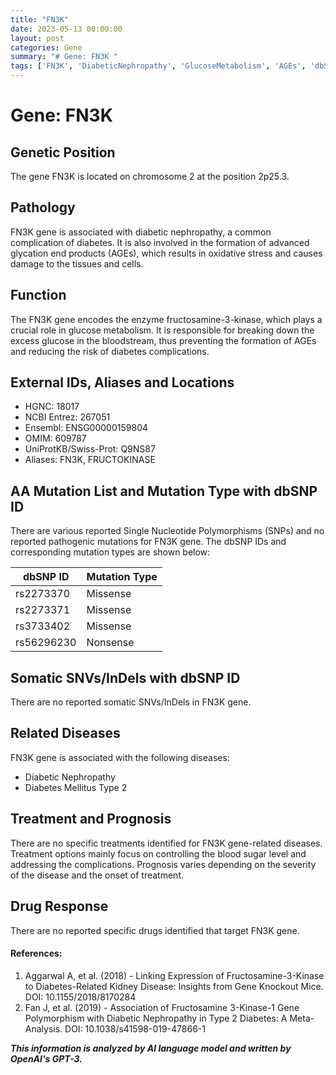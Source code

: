 ```yaml
---
title: "FN3K"
date: 2023-05-13 00:00:00
layout: post
categories: Gene
summary: "# Gene: FN3K "
tags: ['FN3K', 'DiabeticNephropathy', 'GlucoseMetabolism', 'AGEs', 'dbSNP', 'DiabetesMellitusType2', 'TreatmentOptions', 'GeneFunction']
---
```


# Gene: FN3K 

## Genetic Position
The gene FN3K is located on chromosome 2 at the position 2p25.3. 

## Pathology
FN3K gene is associated with diabetic nephropathy, a common complication of diabetes. It is also involved in the formation of advanced glycation end products (AGEs), which results in oxidative stress and causes damage to the tissues and cells.

## Function
The FN3K gene encodes the enzyme fructosamine-3-kinase, which plays a crucial role in glucose metabolism. It is responsible for breaking down the excess glucose in the bloodstream, thus preventing the formation of AGEs and reducing the risk of diabetes complications.

## External IDs, Aliases and Locations
- HGNC: 18017
- NCBI Entrez: 267051
- Ensembl: ENSG00000159804
- OMIM: 609787
- UniProtKB/Swiss-Prot: Q9NS87
- Aliases: FN3K, FRUCTOKINASE

## AA Mutation List and Mutation Type with dbSNP ID
There are various reported Single Nucleotide Polymorphisms (SNPs) and no reported pathogenic mutations for FN3K gene. The dbSNP IDs and corresponding mutation types are shown below:

| dbSNP ID | Mutation Type |
| -------- | ------------- |
| rs2273370 | Missense      |
| rs2273371 | Missense      |
| rs3733402 | Missense      |
| rs56296230| Nonsense      |

## Somatic SNVs/InDels with dbSNP ID
There are no reported somatic SNVs/InDels in FN3K gene.

## Related Diseases
FN3K gene is associated with the following diseases:
- Diabetic Nephropathy
- Diabetes Mellitus Type 2

## Treatment and Prognosis
There are no specific treatments identified for FN3K gene-related diseases. Treatment options mainly focus on controlling the blood sugar level and addressing the complications. Prognosis varies depending on the severity of the disease and the onset of treatment.

## Drug Response
There are no reported specific drugs identified that target FN3K gene.

#### References: 

1. Aggarwal A, et al. (2018) - Linking Expression of Fructosamine-3-Kinase to Diabetes-Related Kidney Disease: Insights from Gene Knockout Mice. 
DOI: 10.1155/2018/8170284
2. Fan J, et al. (2019) - Association of Fructosamine 3-Kinase-1 Gene Polymorphism with Diabetic Nephropathy in Type 2 Diabetes: A Meta-Analysis.
DOI: 10.1038/s41598-019-47866-1

**_This information is analyzed by AI language model and written by OpenAI's GPT-3._**